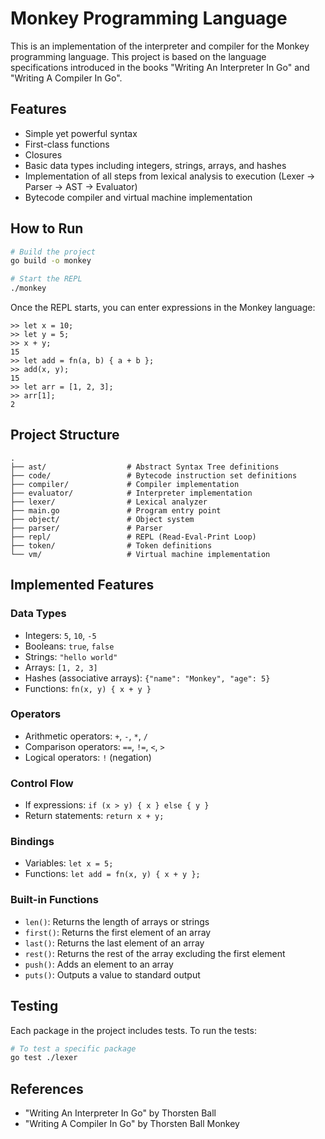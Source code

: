 # Monkey Programming Language

This is an implementation of the interpreter and compiler for the Monkey programming language. This project is based on the language specifications introduced in the books "Writing An Interpreter In Go" and "Writing A Compiler In Go".

## Features

- Simple yet powerful syntax
- First-class functions
- Closures
- Basic data types including integers, strings, arrays, and hashes
- Implementation of all steps from lexical analysis to execution (Lexer → Parser → AST → Evaluator)
- Bytecode compiler and virtual machine implementation

## How to Run

```bash
# Build the project
go build -o monkey

# Start the REPL
./monkey
```

Once the REPL starts, you can enter expressions in the Monkey language:

```monkey
>> let x = 10;
>> let y = 5;
>> x + y;
15
>> let add = fn(a, b) { a + b };
>> add(x, y);
15
>> let arr = [1, 2, 3];
>> arr[1];
2
```

## Project Structure

```
.
├── ast/                  # Abstract Syntax Tree definitions
├── code/                 # Bytecode instruction set definitions
├── compiler/             # Compiler implementation
├── evaluator/            # Interpreter implementation
├── lexer/                # Lexical analyzer
├── main.go               # Program entry point
├── object/               # Object system
├── parser/               # Parser
├── repl/                 # REPL (Read-Eval-Print Loop)
├── token/                # Token definitions
└── vm/                   # Virtual machine implementation
```

## Implemented Features

### Data Types

- Integers: `5`, `10`, `-5`
- Booleans: `true`, `false`
- Strings: `"hello world"`
- Arrays: `[1, 2, 3]`
- Hashes (associative arrays): `{"name": "Monkey", "age": 5}`
- Functions: `fn(x, y) { x + y }`

### Operators

- Arithmetic operators: `+`, `-`, `*`, `/`
- Comparison operators: `==`, `!=`, `<`, `>`
- Logical operators: `!` (negation)

### Control Flow

- If expressions: `if (x > y) { x } else { y }`
- Return statements: `return x + y;`

### Bindings

- Variables: `let x = 5;`
- Functions: `let add = fn(x, y) { x + y };`

### Built-in Functions

- `len()`: Returns the length of arrays or strings
- `first()`: Returns the first element of an array
- `last()`: Returns the last element of an array
- `rest()`: Returns the rest of the array excluding the first element
- `push()`: Adds an element to an array
- `puts()`: Outputs a value to standard output

## Testing

Each package in the project includes tests. To run the tests:

```bash
# To test a specific package
go test ./lexer
```

## References

- "Writing An Interpreter In Go" by Thorsten Ball
- "Writing A Compiler In Go" by Thorsten Ball Monkey
